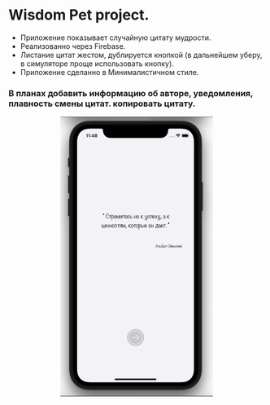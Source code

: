 # Wisdom Pet project.

- Приложение показывает случайную цитату мудрости.
- Реализованно через Firebase.
- Листание цитат жестом, дублируется кнопкой (в дальнейшем уберу, в симуляторе проще использовать кнопку).
- Приложение сделанно в Минималистичном стиле.

### В планах добавить информацию об авторе, уведомления, плавность смены цитат. копировать цитату.

<p align="center">
<img src="https://github.com/iamalexmih/Wisdom--Pet-project-/blob/main/wisdom/screenshots/screenshots%20main%20screen%20App.png" 
alt="screenshots main Screen App" width="300" />
</p>

